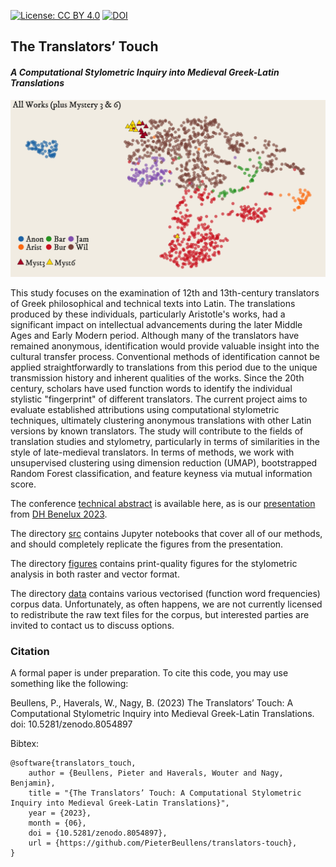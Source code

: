 [![License: CC BY 4.0](https://img.shields.io/badge/License-CC_BY_4.0-lightgrey.svg)](https://creativecommons.org/licenses/by/4.0/)  [![DOI](https://zenodo.org/badge/649753456.svg)](https://zenodo.org/badge/latestdoi/649753456)

## The Translators’ Touch
#### *A Computational Stylometric Inquiry into Medieval Greek-Latin Translations*

![UMAP Cluster](figures/umap_all.png)

This study focuses on the examination of 12th and 13th-century translators of Greek philosophical and technical texts into Latin. The translations produced by these individuals, particularly Aristotle's works, had a significant impact on intellectual advancements during the later Middle Ages and Early Modern period. Although many of the translators have remained anonymous, identification would provide valuable insight into the cultural transfer process. Conventional methods of identification cannot be applied straightforwardly to translations from this period due to the unique transmission history and inherent qualities of the works. Since the 20th century, scholars have used function words to identify the individual stylistic "fingerprint" of different translators. The current project aims to evaluate established attributions using computational stylometric techniques, ultimately clustering anonymous translations with other Latin versions by known translators. The study will contribute to the fields of translation studies and stylometry, particularly in terms of similarities in the style of late-medieval translators. In terms of methods, we work with unsupervised clustering using dimension reduction (UMAP), bootstrapped Random Forest classification, and feature keyness via mutual information score.

The conference [technical abstract](output/DHBenelux2023_Beullens_Haverals_Nagy.pdf) is available here, as is our [presentation](output/translators_touch_dhb23.pdf) from [DH Benelux 2023](https://2023.dhbenelux.org/).

The directory [src](src) contains Jupyter notebooks that cover all of our methods, and should completely replicate the figures from the presentation.

The directory [figures](figures) contains print-quality figures for the stylometric analysis in both raster and vector format.

The directory [data](data) contains various vectorised (function word frequencies) corpus data. Unfortunately, as often happens, we are not currently licensed to redistribute the raw text files for the corpus, but interested parties are invited to contact us to discuss options.

### Citation

A formal paper is under preparation. To cite this code, you may use something like the following:

Beullens, P., Haverals, W., Nagy, B. (2023) The Translators’ Touch: A Computational Stylometric Inquiry into Medieval Greek-Latin Translations. doi: 10.5281/zenodo.8054897

Bibtex:

```
@software{translators_touch,
    author = {Beullens, Pieter and Haverals, Wouter and Nagy, Benjamin},
    title = "{The Translators’ Touch: A Computational Stylometric Inquiry into Medieval Greek-Latin Translations}",
    year = {2023},
    month = {06},
    doi = {10.5281/zenodo.8054897},
    url = {https://github.com/PieterBeullens/translators-touch},
}
```